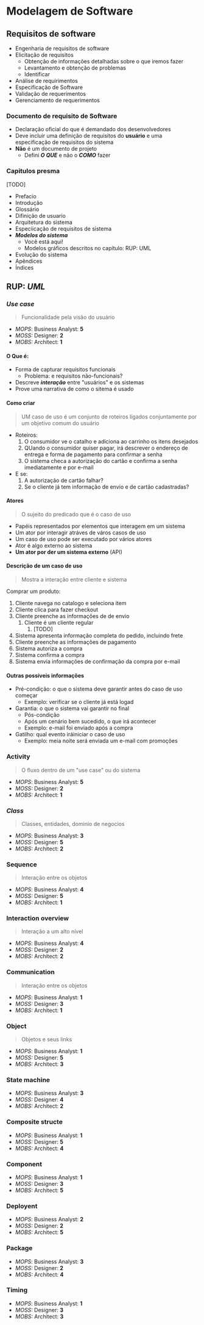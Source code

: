 # Modelagem de Software

## Requisitos de software

- Engenharia de requisitos de software
- Elicitação de requisitos
  - Obtenção de informações detalhadas sobre o que iremos fazer
  - Levantamento e obtenção de problemas
  - Identificar
- Análise de requirimentos
- Especificação de Software
- Validação de requerimentos
- Gerenciamento de requerimentos

### Documento de requisito de Software

- Declaração oficial do que é demandado dos desenvolvedores
- Deve incluir uma definição de requisitos do **usuário** e uma especificação de requisitos do sistema
- **Não** é um documento de projeto
  - Defini ***O QUE*** e não o ***COMO*** fazer

### Capitulos presma
[TODO]
- Prefacio
- Introdução
- Glossário
- Difinição de usuario
- Arquitetura do sistema
- Especiicação de requisitos de sistema
- ***Modelos do sistema***
  - Você está aqui!
  - Modelos gráficos descritos no capítulo: RUP: UML
- Evolução do sistema
- Apêndices
- Índices

## RUP: *UML*

### ***Use case***

> Funcionalidade pela visão do usuário

- *MOPS*: Business Analyst: **5**
- *MOSS:* Designer: **2**
- *MOBS:* Architect: **1**

#### O Que é:

- Forma de capturar requisitos funcionais
  - Problema: e requisitos não-funcionais?
- Descreve ***interação*** entre "usuários" e os sistemas
- Prove uma narrativa de como o sitema é usado

#### Como criar

> UM caso de uso é um conjunto de roteiros ligados conjuntamente por um objetivo comum do usuário

- Roteiros:
  1. O consumidor ve o catalho e adiciona ao carrinho os itens desejados
  2. QUando o consumidor quiser pagar, irá descrever o endereço de entrega e forma de pagamento para confirmar a senha
  3. O sistema checa a autorização do cartão e confirma a senha imediatamente e por e-mail
- E se:
  1. A autorização de cartão falhar?
  2. Se o cliente já tem informação de envio e de cartão cadastradas?

#### Atores

> O sujeito do predicado que é o caso de uso

- Papéis representados por elementos que interagem em um sistema
- Um ator por interagir atráves de város casos de uso
- Um caso de uso pode ser executado por vários atores
- Ator é algo externo ao sistema
- **Um ator por der um sistema externo** (API)

#### Descrição de um caso de uso

> Mostra a interação entre cliente e sistema

Comprar um produto:

1. Cliente navega no catalogo e seleciona item
2. Cliente clica para fazer checkout
3. Cliente preenche as informações de de envio
   1. Cliente é um cliente regular
      1. [TODO]
4. Sistema apresenta informação completa do pedido, incluindo frete
5. Cliente preenche as informações de pagamento
6. Sistema autoriza a compra
7. Sistema confirma a compra
8. Sistema envia informações de confirmação da compra por e-mail

#### Outras possíveis informações

- Pré-condição: o que o sistema deve garantir antes do caso de uso começar
  - Exemplo: verificar se o cliente já está logad
- Garantia: o que o sistema vai garantir no final
  - Pós-condição
  - Após um cenário bem sucedido, o que irá acontecer
  - Exemplo: e-mail foi enviado após a compra
- Gatilho: qual evento iráiniciar o caso de uso
  - Exemplo: meia noite será enviada um e-mail com promoções

### Activity

> O fluxo dentro de um "use case" ou do sistema

- *MOPS*: Business Analyst: **5**
- *MOSS:* Designer: **2**
- *MOBS:* Architect: **1**

### ***Class***

> Classes, entidades, dominio de negocios

- *MOPS*: Business Analyst: **3**
- *MOSS:* Designer: **5**
- *MOBS:* Architect: **2**

### Sequence

> Interação entre os objetos

- *MOPS*: Business Analyst: **4**
- *MOSS:* Designer: **5**
- *MOBS:* Architect: **1**

### Interaction overview

> Interação a um alto nível 

- *MOPS*: Business Analyst: **4**
- *MOSS:* Designer: **2**
- *MOBS:* Architect: **2**

### Communication

>  Interação entre os objetos

- *MOPS*: Business Analyst: **1**
- *MOSS:* Designer: **3**
- *MOBS:* Architect: **1**


### Object

> Objetos e seus links 

- *MOPS*: Business Analyst: **1**
- *MOSS:* Designer: **5**
- *MOBS:* Architect: **3**


### State machine

>  

- *MOPS*: Business Analyst: **3**
- *MOSS:* Designer: **4**
- *MOBS:* Architect: **2**


### Composite structe

>  

- *MOPS*: Business Analyst: **1**
- *MOSS:* Designer: **5**
- *MOBS:* Architect: **4**


### Component

>  

- *MOPS*: Business Analyst: **1**
- *MOSS:* Designer: **3**
- *MOBS:* Architect: **5**


### Deployent

>  

- *MOPS*: Business Analyst: **2**
- *MOSS:* Designer: **2**
- *MOBS:* Architect: **5**


### Package

>  

- *MOPS*: Business Analyst: **3**
- *MOSS:* Designer: **2**
- *MOBS:* Architect: **4**


### Timing

>  

- *MOPS*: Business Analyst: **1**
- *MOSS:* Designer: **3**
- *MOBS:* Architect: **3**

